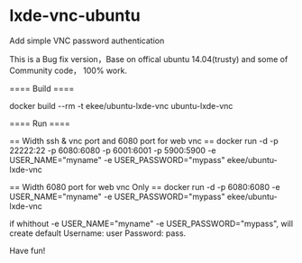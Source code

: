 # lxde-vnc-ubuntu
Add simple  VNC password authentication

This is a Bug fix version，Base on offical ubuntu 14.04(trusty) and some of Community code， 100% work.

==== Build ====

docker build --rm -t  ekee/ubuntu-lxde-vnc ubuntu-lxde-vnc

==== Run ====

== Width ssh & vnc port and 6080 port for web vnc ==
docker run -d -p 22222:22 -p 6080:6080 -p 6001:6001 -p 5900:5900 -e USER_NAME="myname" -e USER_PASSWORD="mypass" ekee/ubuntu-lxde-vnc

== Width 6080 port for web vnc Only ==
docker run -d -p 6080:6080 -e USER_NAME="myname" -e USER_PASSWORD="mypass" ekee/ubuntu-lxde-vnc

if whithout -e USER_NAME="myname" -e USER_PASSWORD="mypass",
will create default Username: user Password: pass.

Have fun!


